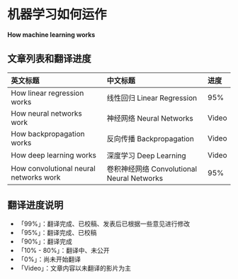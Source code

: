 # 机器学习如何运作

**How machine learning works**

## 文章列表和翻译进度

| 英文标题 | 中文标题 | 进度 |
| :--- | :--- | :--- |
| How linear regression works | 线性回归 Linear Regression | 95% |
| How neural networks work | 神经网络 Neural Networks | Video |
| How backpropagation works | 反向传播 Backpropagation | Video |
| How deep learning works | 深度学习 Deep Learning | Video |
| How convolutional neural networks work | 卷积神经网络 Convolutional Neural Networks | 95% |

## 翻译进度说明

* 「99%」：翻译完成、已校稿、发表后已根据一些意见进行修改
* 「95%」：翻译完成、已校稿
* 「90%」：翻译完成
* 「10% - 80%」：翻译中、未公开
* 「0%」：尚未开始翻译
* 「Video」：文章内容以未翻译的影片为主



